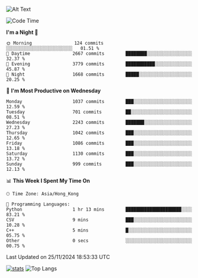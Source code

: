 ![Alt Text](https://media.tenor.com/3Gehha8RO-sAAAAC/goose-dance.gif)

<!--START_SECTION:waka-->
![Code Time](http://img.shields.io/badge/Code%20Time-352%20hrs%2014%20mins-blue)

**I'm a Night 🦉** 

```text
🌞 Morning                124 commits         ░░░░░░░░░░░░░░░░░░░░░░░░░   01.51 % 
🌆 Daytime                2667 commits        ████████░░░░░░░░░░░░░░░░░   32.37 % 
🌃 Evening                3779 commits        ███████████░░░░░░░░░░░░░░   45.87 % 
🌙 Night                  1668 commits        █████░░░░░░░░░░░░░░░░░░░░   20.25 % 
```
📅 **I'm Most Productive on Wednesday** 

```text
Monday                   1037 commits        ███░░░░░░░░░░░░░░░░░░░░░░   12.59 % 
Tuesday                  701 commits         ██░░░░░░░░░░░░░░░░░░░░░░░   08.51 % 
Wednesday                2243 commits        ███████░░░░░░░░░░░░░░░░░░   27.23 % 
Thursday                 1042 commits        ███░░░░░░░░░░░░░░░░░░░░░░   12.65 % 
Friday                   1086 commits        ███░░░░░░░░░░░░░░░░░░░░░░   13.18 % 
Saturday                 1130 commits        ███░░░░░░░░░░░░░░░░░░░░░░   13.72 % 
Sunday                   999 commits         ███░░░░░░░░░░░░░░░░░░░░░░   12.13 % 
```


📊 **This Week I Spent My Time On** 

```text
🕑︎ Time Zone: Asia/Hong_Kong

💬 Programming Languages: 
Python                   1 hr 13 mins        █████████████████████░░░░   83.21 % 
CSV                      9 mins              ███░░░░░░░░░░░░░░░░░░░░░░   10.28 % 
C++                      5 mins              █░░░░░░░░░░░░░░░░░░░░░░░░   05.75 % 
Other                    0 secs              ░░░░░░░░░░░░░░░░░░░░░░░░░   00.75 % 
```


 Last Updated on 25/11/2024 18:53:33 UTC
<!--END_SECTION:waka-->
[![stats](https://github-readme-stats-rose-phi.vercel.app/api?username=jxncted&count_private=true)](https://github.com/jxncted/github-readme-stats)
![Top Langs](https://github-readme-stats-rose-phi.vercel.app/api/top-langs/?username=jxncted\&layout=compact&hide=c,assembly,jupyter%20notebook)
